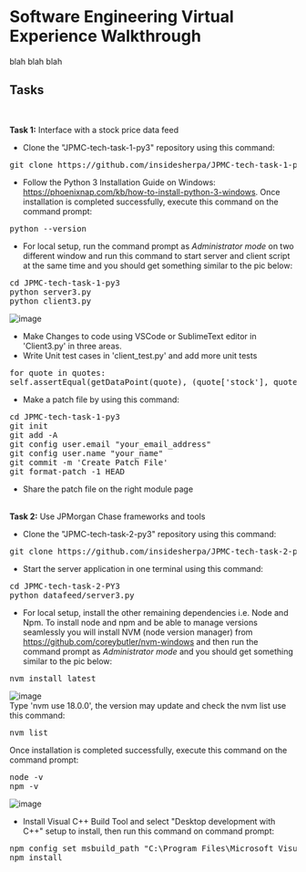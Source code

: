 # Software Engineering Virtual Experience Walkthrough

blah blah blah
## Tasks
<br />

<b>Task 1:</b> Interface with a stock price data feed 
</br>
* Clone the "JPMC-tech-task-1-py3" repository using this command:
<pre>
git clone https://github.com/insidesherpa/JPMC-tech-task-1-py3.git
</pre>

* Follow the Python 3 Installation Guide on Windows: https://phoenixnap.com/kb/how-to-install-python-3-windows. Once installation is completed successfully, execute this command on the command prompt:
<pre>
python --version
</pre>

* For local setup, run the command prompt as <i>Administrator mode</i> on two different window and run this command to start server and client script at the same time and you should get something similar to the pic below:
<pre>
cd JPMC-tech-task-1-py3
python server3.py
python client3.py
</pre>
![image](https://user-images.githubusercontent.com/89456649/166102697-2e5eff89-8002-45e9-a3a8-8d5b8ad86b49.png)
* Make Changes to code using VSCode or SublimeText editor in 'Client3.py' in three areas.
* Write Unit test cases in 'client_test.py' and add more unit tests
<pre>
for quote in quotes:
self.assertEqual(getDataPoint(quote), (quote['stock'], quote['top_bid']['price'], quote['top_ask']['price'], (quote['top_bid']['price'] + quote['top_ask']['price'])/2))
</pre>
* Make a patch file by using this command:
<pre>
cd JPMC-tech-task-1-py3
git init
git add -A
git config user.email "your_email_address"
git config user.name "your_name"
git commit -m 'Create Patch File'
git format-patch -1 HEAD
</pre>
* Share the patch file on the right module page
<br/>
<b>Task 2:</b> Use JPMorgan Chase frameworks and tools

* Clone the "JPMC-tech-task-2-py3" repository using this command:
<pre>
git clone https://github.com/insidesherpa/JPMC-tech-task-2-py3.git
</pre>
* Start the server application in one terminal using this command:
<pre>
cd JPMC-tech-task-2-PY3
python datafeed/server3.py
</pre>
* For local setup, install the other remaining dependencies i.e. Node and Npm. To install node and npm and be able to manage versions seamlessly you will install NVM (node version manager) from https://github.com/coreybutler/nvm-windows and then run the command prompt as <i>Administrator mode</i> and you should get something similar to the pic below:
<pre>
nvm install latest
</pre>
![image](https://user-images.githubusercontent.com/89456649/166103492-36e3570c-37f9-4d99-947d-468a19179b24.png)
</br>Type 'nvm use 18.0.0', the version may update and check the nvm list use this command:
<pre>
nvm list
</pre>
Once installation is completed successfully, execute this command on the command prompt:
<pre>
node -v
npm -v
</pre>
![image](https://user-images.githubusercontent.com/89456649/166104012-0109dc2e-c1b1-4870-af54-9015275b89e7.png)
* Install Visual C++ Build Tool and select "Desktop development with C++" setup to install, then run this command on command prompt:
<pre>
npm config set msbuild_path "C:\Program Files\Microsoft Visual Studio\2022\Community\Msbuild\Current\Bin\MSBuild.exe"
npm install
</pre>
